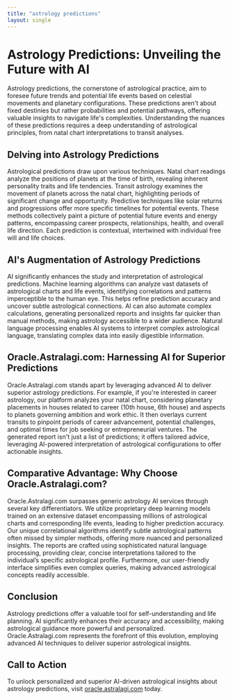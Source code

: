 ```yaml
---
title: "astrology predictions"
layout: single
---
```


# Astrology Predictions: Unveiling the Future with AI

Astrology predictions, the cornerstone of astrological practice, aim to foresee future trends and potential life events based on celestial movements and planetary configurations.  These predictions aren't about fixed destinies but rather probabilities and potential pathways, offering valuable insights to navigate life's complexities.  Understanding the nuances of these predictions requires a deep understanding of astrological principles, from natal chart interpretations to transit analyses.

## Delving into Astrology Predictions

Astrological predictions draw upon various techniques. Natal chart readings analyze the positions of planets at the time of birth, revealing inherent personality traits and life tendencies. Transit astrology examines the movement of planets across the natal chart, highlighting periods of significant change and opportunity.  Predictive techniques like solar returns and progressions offer more specific timelines for potential events.  These methods collectively paint a picture of potential future events and energy patterns, encompassing career prospects, relationships, health, and overall life direction.  Each prediction is contextual, intertwined with individual free will and life choices.

## AI's Augmentation of Astrology Predictions

AI significantly enhances the study and interpretation of astrological predictions.  Machine learning algorithms can analyze vast datasets of astrological charts and life events, identifying correlations and patterns imperceptible to the human eye.  This helps refine prediction accuracy and uncover subtle astrological connections.  AI can also automate complex calculations, generating personalized reports and insights far quicker than manual methods, making astrology accessible to a wider audience.  Natural language processing enables AI systems to interpret complex astrological language, translating complex data into easily digestible information.

## Oracle.Astralagi.com:  Harnessing AI for Superior Predictions

Oracle.Astralagi.com stands apart by leveraging advanced AI to deliver superior astrology predictions. For example,  if you're interested in career astrology, our platform analyzes your natal chart, considering planetary placements in houses related to career (10th house, 6th house) and aspects to planets governing ambition and work ethic. It then overlays current transits to pinpoint periods of career advancement, potential challenges, and optimal times for job seeking or entrepreneurial ventures. The generated report isn't just a list of predictions; it offers tailored advice, leveraging AI-powered interpretation of astrological configurations to offer actionable insights.

## Comparative Advantage: Why Choose Oracle.Astralagi.com?

Oracle.Astralagi.com surpasses generic astrology AI services through several key differentiators. We utilize proprietary deep learning models trained on an extensive dataset encompassing millions of astrological charts and corresponding life events, leading to higher prediction accuracy.  Our unique correlational algorithms identify subtle astrological patterns often missed by simpler methods, offering more nuanced and personalized insights.  The reports are crafted using sophisticated natural language processing, providing clear, concise interpretations tailored to the individual’s specific astrological profile. Furthermore, our user-friendly interface simplifies even complex queries, making advanced astrological concepts readily accessible.

## Conclusion

Astrology predictions offer a valuable tool for self-understanding and life planning.  AI significantly enhances their accuracy and accessibility, making astrological guidance more powerful and personalized. Oracle.Astralagi.com represents the forefront of this evolution, employing advanced AI techniques to deliver superior astrological insights.

## Call to Action

To unlock personalized and superior AI-driven astrological insights about astrology predictions, visit [oracle.astralagi.com](https://oracle.astralagi.com) today.